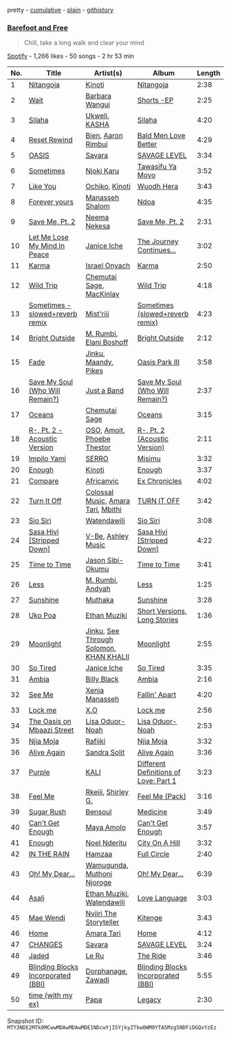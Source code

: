pretty - [cumulative](/playlists/cumulative/37i9dQZF1DWY5zqHqQrusq.md) - [plain](/playlists/plain/37i9dQZF1DWY5zqHqQrusq) - [githistory](https://github.githistory.xyz/mackorone/spotify-playlist-archive/blob/main/playlists/plain/37i9dQZF1DWY5zqHqQrusq)

### [Barefoot and Free](https://open.spotify.com/playlist/37i9dQZF1DWY5zqHqQrusq)

> Chill, take a long walk and clear your mind

[Spotify](https://open.spotify.com/user/spotify) - 1,266 likes - 50 songs - 2 hr 53 min

| No. | Title | Artist(s) | Album | Length |
|---|---|---|---|---|
| 1 | [Nitangoja](https://open.spotify.com/track/21eRcBcsRtuHjL2jSeMu7A) | [Kinoti](https://open.spotify.com/artist/45KLKfGTZLK4BUZAv2l5sm) | [Nitangoja](https://open.spotify.com/album/1gKLgM7RsLrCf3rx3Vh2ex) | 2:38 |
| 2 | [Wait](https://open.spotify.com/track/7zbQtW2Xb7NADsW6Yw6dIM) | [Barbara Wangui](https://open.spotify.com/artist/1Q79hWCBC3dZSZmAcF5DrZ) | [Shorts \-EP](https://open.spotify.com/album/4ZxY4aQytI7Ydd1213HZRu) | 2:25 |
| 3 | [Silaha](https://open.spotify.com/track/2yMdEGOICut7TC8VrMU1TA) | [Ukweli](https://open.spotify.com/artist/5I48tG854vS1rY1isuMOgQ), [KASHA](https://open.spotify.com/artist/3BFcfVVwbFe4z0iXW535By) | [Silaha](https://open.spotify.com/album/5qyqECj5IQxIP3fa4K4Qsu) | 4:20 |
| 4 | [Reset Rewind](https://open.spotify.com/track/4B9Rhu9Xdq3Vo1hfLJQh9p) | [Bien](https://open.spotify.com/artist/2zhossaaVN2pXg5p8o101X), [Aaron Rimbui](https://open.spotify.com/artist/4loRXsKXjBAMpJY0MBDq7H) | [Bald Men Love Better](https://open.spotify.com/album/0mh0omjloNFwYzudtlk8xZ) | 4:29 |
| 5 | [OASIS](https://open.spotify.com/track/4mY9viBrQYRVOOINLmwI1I) | [Savara](https://open.spotify.com/artist/4FjLrdzDbqrP9E9FzERGap) | [SAVAGE LEVEL](https://open.spotify.com/album/4PsVnXWUWZxtGddkxSX110) | 3:34 |
| 6 | [Sometimes](https://open.spotify.com/track/1qOVb7IpU5Mp0vM7HVVA5V) | [Njoki Karu](https://open.spotify.com/artist/0pGewSIX8FwwBqZLsbDk7F) | [Tawasifu Ya Moyo](https://open.spotify.com/album/0BPwyOsMg7lQrdxWoy4YLv) | 3:52 |
| 7 | [Like You](https://open.spotify.com/track/5H3ej9j2jqgGEN6qIXTnEq) | [Ochiko](https://open.spotify.com/artist/33hRHDCTA20GjDaJaCIEXi), [Kinoti](https://open.spotify.com/artist/5W3d0G7a0NxEBvDItmRenz) | [Wuodh Hera](https://open.spotify.com/album/4n8DWVD48VkPBhcbZ4mU1U) | 3:43 |
| 8 | [Forever yours](https://open.spotify.com/track/0dd0McSQVC7kxppAEunPQN) | [Manasseh Shalom](https://open.spotify.com/artist/0l5DAChk60zrPxl18DGUT7) | [Ndoa](https://open.spotify.com/album/3vKSPMAe4vy4p8LcaOygoR) | 4:35 |
| 9 | [Save Me, Pt\. 2](https://open.spotify.com/track/3ZxOiRrYY7h9BIE552XeOW) | [Neema Nekesa](https://open.spotify.com/artist/3hkQvRtfUiRaZRK3gBsIOI) | [Save Me, Pt\. 2](https://open.spotify.com/album/5x2Jk0WaGbKFjFB1HtAu8F) | 2:31 |
| 10 | [Let Me Lose My Mind In Peace](https://open.spotify.com/track/5SaG30jdhIatQo1THOTFe7) | [Janice Iche](https://open.spotify.com/artist/0WKolZ2vjyVVJtGEGNBpeJ) | [The Journey Continues...](https://open.spotify.com/album/0oFTaTpg0kUPIbwi9xJPkl) | 3:02 |
| 11 | [Karma](https://open.spotify.com/track/6TWmMuc8pofbqBJA0jn4GW) | [Israel Onyach](https://open.spotify.com/artist/0FsioHzjzS6b1EZKadZsZK) | [Karma](https://open.spotify.com/album/6vxjwodaQOfH0QI2LJ63Qu) | 2:50 |
| 12 | [Wild Trip](https://open.spotify.com/track/5LH9sGAsEtE2ysKdKG7ZRh) | [Chemutai Sage](https://open.spotify.com/artist/2mP0v7i6JeL8yXPfey97lx), [MacKinlay](https://open.spotify.com/artist/3TpmxDMVmH67u6PfT0Wz7f) | [Wild Trip](https://open.spotify.com/album/3evi4QPow2u205Fx8MyW0I) | 4:18 |
| 13 | [Sometimes \- slowed+reverb remix](https://open.spotify.com/track/1Wai4S6wD7jE9vjrZW9Ydw) | [Mist'riii](https://open.spotify.com/artist/2ET4fikSmaataNBz8cJM4e) | [Sometimes \(slowed+reverb remix\)](https://open.spotify.com/album/05Lhrlmn5toScqQhr4pRXc) | 4:23 |
| 14 | [Bright Outside](https://open.spotify.com/track/1zUdoJf7QiUx9fvCDzz4Qq) | [M\. Rumbi](https://open.spotify.com/artist/6ToQowXRJ5GkBPHDECCEoP), [Elani Boshoff](https://open.spotify.com/artist/5suRdrTilj7Ufg7eAwMnB9) | [Bright Outside](https://open.spotify.com/album/66dHkOodHx6Bnm566qPrwx) | 2:12 |
| 15 | [Fade](https://open.spotify.com/track/7FuyHQVU2rdPy7nmQhzOye) | [Jinku](https://open.spotify.com/artist/3gkk18CqFxsmkZkGyYZKqo), [Maandy](https://open.spotify.com/artist/3AaXIAk5OkIRmHnoEP4XmP), [Pikes](https://open.spotify.com/artist/3iYk1tEjUMPcs5roPxv533) | [Oasis Park III](https://open.spotify.com/album/0gyKYbsf4q8U5RaSBSqp3s) | 3:58 |
| 16 | [Save My Soul \(Who Will Remain?\)](https://open.spotify.com/track/4oCbEd2ub83mqyKQUhU3qN) | [Just a Band](https://open.spotify.com/artist/0udvEwi0yqxRFUnv5x0VJA) | [Save My Soul \(Who Will Remain?\)](https://open.spotify.com/album/65HSV5JvGWhtbvnBOITYMY) | 2:37 |
| 17 | [Oceans](https://open.spotify.com/track/50eCGnJmjeJU1HfjmcdK2N) | [Chemutai Sage](https://open.spotify.com/artist/2mP0v7i6JeL8yXPfey97lx) | [Oceans](https://open.spotify.com/album/2xhSN6qB5HsKwWUFLUhMyI) | 3:15 |
| 18 | [R\-, Pt\. 2 \- Acoustic Version](https://open.spotify.com/track/2X8UWEViu7QZn7uRXAWKmV) | [OSO](https://open.spotify.com/artist/62fPxmuEy5IX40T8omAeB2), [Amoit](https://open.spotify.com/artist/1EO9IOTaipIYiA0K8AnBuA), [Phoebe Thestor](https://open.spotify.com/artist/14Pns33TGKYoRZlxi2sN1I) | [R\-, Pt\. 2 \(Acoustic Version\)](https://open.spotify.com/album/4pjezrOHcAXQkBoe0rw0Zz) | 2:11 |
| 19 | [Impilo Yami](https://open.spotify.com/track/2zgjDvC4btrPBHBg1w4QqM) | [SERRO](https://open.spotify.com/artist/4r3svQfFw0Ae5GMplY92u9) | [Misimu](https://open.spotify.com/album/68CvaHEB0uNEYLKUCosqYH) | 3:32 |
| 20 | [Enough](https://open.spotify.com/track/604EBEcVgETlw2yG0qH4Sr) | [Kinoti](https://open.spotify.com/artist/45KLKfGTZLK4BUZAv2l5sm) | [Enough](https://open.spotify.com/album/5GvLqmGHBeQ82Yo4TQ6Sgc) | 3:37 |
| 21 | [Compare](https://open.spotify.com/track/2308PKp1LrwpZwRMtW6bWn) | [Africanvic](https://open.spotify.com/artist/49TbpwxzixxceH2mXHXkby) | [Ex Chronicles](https://open.spotify.com/album/1SWq4D1CuKTVaURbKLOIQa) | 4:02 |
| 22 | [Turn It Off](https://open.spotify.com/track/1juwVlJ15TZZXFo4vIEexs) | [Colossal Music](https://open.spotify.com/artist/6jlzMtFLWK4oUNyAeYu520), [Amara Tari](https://open.spotify.com/artist/03cHERVYQ8yOTu6Pu4DCxd), [Mbithi](https://open.spotify.com/artist/3M8x29mEaZklQcMDwHMgKH) | [TURN IT OFF](https://open.spotify.com/album/4ylxBzU0yxcLNsDGkBQnVS) | 3:42 |
| 23 | [Sio Siri](https://open.spotify.com/track/5oKoPTkNST0DFa6CYOrCS6) | [Watendawili](https://open.spotify.com/artist/0q5lwUUiJEjoNVtHQv1jdn) | [Sio Siri](https://open.spotify.com/album/1XkXWsoUaTSbYFtKjDOR54) | 3:08 |
| 24 | [Sasa Hivi \[Stripped Down\]](https://open.spotify.com/track/0oKbikRmgQKbBp4o3ZB4PB) | [V\-Be](https://open.spotify.com/artist/4J1fmBdd2R01ls06DjuccW), [Ashley Music](https://open.spotify.com/artist/7K1bNbgDvQmbwHXftT2xTd) | [Sasa Hivi \[Stripped Down\]](https://open.spotify.com/album/1JAFcsR793tC7RbHSkpIig) | 4:22 |
| 25 | [Time to Time](https://open.spotify.com/track/3fuUYQ8O8U6np3tJ2dTJfe) | [Jason Sibi\-Okumu](https://open.spotify.com/artist/62RxzBJ449g8jS0gZp4X06) | [Time to Time](https://open.spotify.com/album/28u4a1OlTaFeDbmjWM8gyw) | 3:41 |
| 26 | [Less](https://open.spotify.com/track/4RuuafWTVxluP7QgNvlIXE) | [M\. Rumbi](https://open.spotify.com/artist/6ToQowXRJ5GkBPHDECCEoP), [Andyah](https://open.spotify.com/artist/0TEFK09eFLqYTE2fj7xUtX) | [Less](https://open.spotify.com/album/5oiJNwUcVFKzIICaCH0AVo) | 1:25 |
| 27 | [Sunshine](https://open.spotify.com/track/47jeYgNLyaN1pBLQrVE6x0) | [Muthaka](https://open.spotify.com/artist/1y2NzUCGrOaUPBZhhyUPcQ) | [Sunshine](https://open.spotify.com/album/3abCYOOplfgQSvt5vrOF29) | 3:28 |
| 28 | [Uko Poa](https://open.spotify.com/track/1DJgI3D1o5k4dnktOJFG2e) | [Ethan Muziki](https://open.spotify.com/artist/0pwc18AOKnFRwTqHu50jbn) | [Short Versions, Long Stories](https://open.spotify.com/album/05QYtF6561A9EfIMipAFcS) | 1:36 |
| 29 | [Moonlight](https://open.spotify.com/track/3o89M98TILkeQHc6ZqJ934) | [Jinku](https://open.spotify.com/artist/3gkk18CqFxsmkZkGyYZKqo), [See Through Solomon](https://open.spotify.com/artist/5ViXrpkJCiKJxiv4rfd4r7), [KHAN KHALII](https://open.spotify.com/artist/4mBzJ4dZWEdhB7BK3OBqIN) | [Moonlight](https://open.spotify.com/album/3ngn7z6qYJxVIsUu9PgPiE) | 2:55 |
| 30 | [So Tired](https://open.spotify.com/track/2qt8hSdiYKD33C7zZcrxPB) | [Janice Iche](https://open.spotify.com/artist/0WKolZ2vjyVVJtGEGNBpeJ) | [So Tired](https://open.spotify.com/album/2ZbOkKbtmqC84BC1wzxfTR) | 3:35 |
| 31 | [Ambia](https://open.spotify.com/track/5DTLXU7HQ9PhNm6w7l8eZa) | [Billy Black](https://open.spotify.com/artist/6znLUPGYNDVG3VoMH5UXUU) | [Ambia](https://open.spotify.com/album/6Wg6JpSlFn2VdeFFQj5xzn) | 2:16 |
| 32 | [See Me](https://open.spotify.com/track/7eaKAVoEqeo98PBEIsgLM0) | [Xenia Manasseh](https://open.spotify.com/artist/2J4IvVbi2h1wB2A0p5kd86) | [Fallin' Apart](https://open.spotify.com/album/7sTMUZfjsk7CjmCybDP1nX) | 4:20 |
| 33 | [Lock me](https://open.spotify.com/track/69Pv8rfP3biRUE6HZvy4A4) | [X.O](https://open.spotify.com/artist/2zu7sut23i4vR8OZPAxWyJ) | [Lock me](https://open.spotify.com/album/4xPEootVjy1AmsVr6vYZkL) | 2:56 |
| 34 | [The Oasis on Mbaazi Street](https://open.spotify.com/track/6ncAWPMP3cxAmiwN6SI8ca) | [Lisa Oduor\-Noah](https://open.spotify.com/artist/2lzhfTv334wDq7W7tFyJHa) | [Lisa Oduor\-Noah](https://open.spotify.com/album/01OpRABjuFQgRtj4DdT55m) | 2:53 |
| 35 | [Njia Moja](https://open.spotify.com/track/0G1vjYaNDUtntJF0hCq5YL) | [Rafiiki](https://open.spotify.com/artist/3RQugbKSKDSg8oHS1MdMXn) | [Njia Moja](https://open.spotify.com/album/0DhkCfovACaJcz26OjNtwp) | 3:32 |
| 36 | [Alive Again](https://open.spotify.com/track/3wrUpaoR6jm1Z99kxuUyGk) | [Sandra Solit](https://open.spotify.com/artist/040yz8zntFdRJqeOynxEBl) | [Alive Again](https://open.spotify.com/album/6q4Lu34c463AMK6sV4IgPG) | 3:36 |
| 37 | [Purple](https://open.spotify.com/track/2smULwfhqWK1ovV6SmzwVa) | [KALI](https://open.spotify.com/artist/5uzHXxPGMAnDqKnBLLO0AI) | [Different Definitions of Love: Part 1](https://open.spotify.com/album/3xBNNkmdc2ioXJk8mfyZSS) | 3:23 |
| 38 | [Feel Me](https://open.spotify.com/track/5iMw8GaqHxk88HD4Ix1udK) | [Rkeiii](https://open.spotify.com/artist/1ZQSlTL8k2sGHuInXtLVTO), [Shirley G.](https://open.spotify.com/artist/6El818H33eiaEFkUBqRyPA) | [Feel Me \(Pack\)](https://open.spotify.com/album/0VgXjHK7YUA2qVjQfkYgVI) | 3:16 |
| 39 | [Sugar Rush](https://open.spotify.com/track/5v8bHru9HBHysftNF2orLb) | [Bensoul](https://open.spotify.com/artist/09vo12hHajgG2cZzq0rGmE) | [Medicine](https://open.spotify.com/album/4URmrv5RB7dI5VKHiCI0FV) | 3:49 |
| 40 | [Can't Get Enough](https://open.spotify.com/track/553jHYX9KWMe4ww9XnQSb9) | [Maya Amolo](https://open.spotify.com/artist/6e6TdjEmxMCM5CFNrEfX3H) | [Can't Get Enough](https://open.spotify.com/album/7EHk9suPUmKdravDqbzrb2) | 3:57 |
| 41 | [Enough](https://open.spotify.com/track/2dDXkA6w6uq2PIlJwnSfjy) | [Noel Nderitu](https://open.spotify.com/artist/7vND5ZBem26nCv1lRHx4xT) | [City On A Hill](https://open.spotify.com/album/3DGmGgR6pEBaet5DnSRUtX) | 3:32 |
| 42 | [IN THE RAIN](https://open.spotify.com/track/4LolcPDdgSroaKquGfCFqt) | [Hamzaa](https://open.spotify.com/artist/3TXjnAw0sg1VVdnR9fGdBs) | [Full Circle](https://open.spotify.com/album/4PhEHRqWfgTnTwDXAVq4SN) | 2:40 |
| 43 | [Oh! My Dear...](https://open.spotify.com/track/28HrRHjy9GDMcHjOzLMOVE) | [Wamugunda](https://open.spotify.com/artist/2Mj0SBavSxKCv3MMUfvBEP), [Muthoni Njoroge](https://open.spotify.com/artist/3UmkRFAyY476ELymys1RUP) | [Oh! My Dear...](https://open.spotify.com/album/6Is4wsIEwh0xT5FZ9aRnaI) | 6:39 |
| 44 | [Asali](https://open.spotify.com/track/0RDjgKJuFxZVUk93ov59o6) | [Ethan Muziki](https://open.spotify.com/artist/0pwc18AOKnFRwTqHu50jbn), [Watendawili](https://open.spotify.com/artist/0q5lwUUiJEjoNVtHQv1jdn) | [Love Language](https://open.spotify.com/album/1vF0nqkfedSTlQrXh0Feoa) | 3:03 |
| 45 | [Mae Wendi](https://open.spotify.com/track/6YPaq5MbxQDKxnODtg4CKy) | [Nviiri The Storyteller](https://open.spotify.com/artist/7xPDTxQrpZPvvI0LzuO73p) | [Kitenge](https://open.spotify.com/album/0s9GBxIYoI56h8XlNbY4ke) | 3:43 |
| 46 | [Home](https://open.spotify.com/track/10xrx94SPkwD7Kf3ynXCED) | [Amara Tari](https://open.spotify.com/artist/03cHERVYQ8yOTu6Pu4DCxd) | [Home](https://open.spotify.com/album/2Xt2Uq1c96N7rRKfmWQPNW) | 4:12 |
| 47 | [CHANGES](https://open.spotify.com/track/7zbnpZxFc5xlqHvDr7bZE0) | [Savara](https://open.spotify.com/artist/4FjLrdzDbqrP9E9FzERGap) | [SAVAGE LEVEL](https://open.spotify.com/album/4PsVnXWUWZxtGddkxSX110) | 3:24 |
| 48 | [Jaded](https://open.spotify.com/track/2oUqHt6WhKih0nmfHhVj3J) | [Le Ru](https://open.spotify.com/artist/2Kgd8TvR0MGJ0NRFkGX0DJ) | [The Ride](https://open.spotify.com/album/6ZLeYdY71zyZ9Vvl17XSGM) | 3:46 |
| 49 | [Blinding Blocks Incorporated \(BBI\)](https://open.spotify.com/track/5EMLJj0bq2bYeVW2UCd62D) | [Dorphanage](https://open.spotify.com/artist/0lLs1XSa8ZCeAkOz91UgnN), [Zawadi](https://open.spotify.com/artist/0qdTYFtnAgZVgZqKMX3jnQ) | [Blinding Blocks Incorporated \(BBI\)](https://open.spotify.com/album/4VhCyAOTmopRYaiJpKpEM5) | 5:55 |
| 50 | [time \(with my ex\)](https://open.spotify.com/track/3vdmUmL9RzhrQTD67w5dl6) | [Papa](https://open.spotify.com/artist/3yhUYybUxwJn1or7zHXWHy) | [Legacy](https://open.spotify.com/album/1RJZeNA3Awf8RBHPqQ9Cha) | 2:30 |

Snapshot ID: `MTY3NDE2MTk0MCwwMDAwMDAwMDE1NDcwYjI5YjkyZTkwOWM0YTA5Mzg5NDFiOGQxYzEz`
